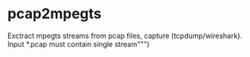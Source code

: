 # pcap2mpegts
Exctract mpegts streams from pcap files, capture (tcpdump/wireshark). Input *.pcap must contain single stream""")